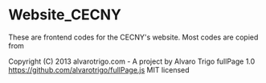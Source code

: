 Website_CECNY
=============

These are frontend codes for the CECNY's website.
Most codes are copied from 

Copyright (C) 2013 alvarotrigo.com - A project by Alvaro Trigo
fullPage 1.0
https://github.com/alvarotrigo/fullPage.js
MIT licensed

